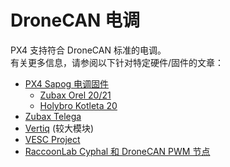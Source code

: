 # DroneCAN 电调

PX4 支持符合 DroneCAN 标准的电调。  
有关更多信息，请参阅以下针对特定硬件/固件的文章：

- [PX4 Sapog 电调固件](sapog.md)  
  - [Zubax Orel 20/21](zubax_orel.md)  
  - [Holybro Kotleta 20](holybro_kotleta.md)  
- [Zubax Telega](zubax_telega.md)  
- [Vertiq](../peripherals/vertiq.md) (较大模块)  
- [VESC Project](../peripherals/vesc.md)  
- [RaccoonLab Cyphal 和 DroneCAN PWM 节点](raccoonlab_nodes.md)